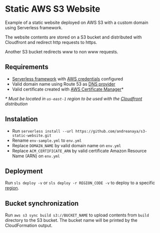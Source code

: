 # Static AWS S3 Website

Example of a static website deployed on AWS S3 with a custom domain using Serverless framework.

The website contents are stored on a S3 bucket and distributed with Cloudfront and redirect http requests to https.

Another S3 bucket redirects www to non www requests.

## Requirements

- [Serverless framework](https://serverless.com/) with [AWS credentials](https://serverless.com/framework/docs/providers/aws/guide/credentials#setup-with-the-aws-cli) configured
- Valid domain name using Route 53 as [DNS provider](https://docs.aws.amazon.com/Route53/latest/DeveloperGuide/CreatingHostedZone.html)
- Valid certificate created with [AWS Certificate Manager](https://docs.aws.amazon.com/acm/latest/userguide/gs-acm-request-public.html)*

*\* Must be located in `us-east-1` region to be used with the [Cloudfront](https://docs.aws.amazon.com/AmazonCloudFront/latest/DeveloperGuide/cnames-and-https-requirements.html#https-requirements-aws-region) distribution*

## Instalation

- Run `serverless install --url https://github.com/andreanaya/s3-static-website.git`
- Rename `env-sample.yml` to `env.yml`
- Replace `DOMAIN_NAME` by valid domain name on `env.yml`
- Replace `ACM_CERTIFICATE_ARN` by valid certificate Amazon Resource Name (ARN) on `env.yml`

## Deployment

Run `sls deploy -v` or `sls deploy -r REGION_CODE -v` to deploy to a specific [region](https://docs.aws.amazon.com/general/latest/gr/rande.html).

## Bucket synchronization

Run `aws s3 sync build s3://BUCKET_NAME` to upload contents from `build` directory to the S3 bucket. The bucket name will be printed by the CloudFormation output.